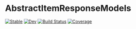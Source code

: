# AbstractItemResponseModels

[![Stable](https://img.shields.io/badge/docs-stable-blue.svg)](https://JuliaPsychometrics.github.io/AbstractItemResponseModels.jl/stable/)
[![Dev](https://img.shields.io/badge/docs-dev-blue.svg)](https://JuliaPsychometrics.github.io/AbstractItemResponseModels.jl/dev/)
[![Build Status](https://github.com/JuliaPsychometrics/AbstractItemResponseModels.jl/actions/workflows/CI.yml/badge.svg?branch=main)](https://github.com/JuliaPsychometrics/AbstractItemResponseModels.jl/actions/workflows/CI.yml?query=branch%3Amain)
[![Coverage](https://codecov.io/gh/JuliaPsychometrics/AbstractItemResponseModels.jl/branch/main/graph/badge.svg)](https://codecov.io/gh/JuliaPsychometrics/AbstractItemResponseModels.jl)
